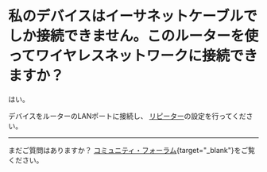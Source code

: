 # 私のデバイスはイーサネットケーブルでしか接続できません。このルーターを使ってワイヤレスネットワークに接続できますか？

はい。

デバイスをルーターのLANポートに接続し、 [リピーター](../interface_guide/internet_repeater.md)の設定を行ってください。

---

まだご質問はありますか？ [コミュニティ・フォーラム](https://forum.gl-inet.com){target="_blank"}をご覧ください。
